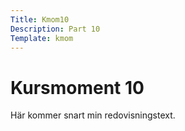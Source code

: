 ```yaml
---
Title: Kmom10
Description: Part 10
Template: kmom
---
```


Kursmoment 10
==================

Här kommer snart min redovisningstext.
